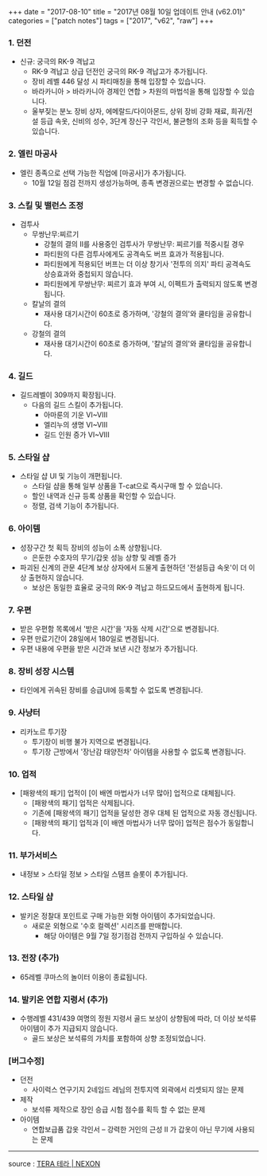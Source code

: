 +++
date = "2017-08-10"
title = "2017년 08월 10일 업데이트 안내 (v62.01)"
categories = ["patch notes"]
tags = ["2017", "v62", "raw"]
+++

### 1. 던전
- 신규: 궁극의 RK-9 격납고
  - RK-9 격납고 상급 던전인 궁극의 RK-9 격납고가 추가됩니다.
  - 장비 레벨 446 달성 시 파티매칭을 통해 입장할 수 있습니다.
  - 바라카니아 > 바라카니아 경제인 연합 > 차원의 마법석을 통해 입장할 수 있습니다.
  - 울부짖는 분노 장비 상자, 에메랄드/다이아몬드, 상위 장비 강화 재료, 희귀/전설 등급 속옷, 신비의 성수, 3단계 장신구 각인서, 불균형의 조화 등을 획득할 수 있습니다.

### 2. 엘린 마공사
- 엘린 종족으로 선택 가능한 직업에 [마공사]가 추가됩니다.
  - 10월 12일 점검 전까지 생성가능하며, 종족 변경권으로는 변경할 수 없습니다.

### 3. 스킬 및 밸런스 조정
- 검투사
  - 무쌍난무:찌르기
    - 강철의 결의 II를 사용중인 검투사가 무쌍난무: 찌르기를 적중시킬 경우
    - 파티원의 다른 검투사에게도 공격속도 버프 효과가 적용됩니다.
    - 파티원에게 적용되던 버프는 더 이상 창기사 '전투의 의지' 파티 공격속도 상승효과와 중첩되지 않습니다.
    - 파티원에게 무쌍난무: 찌르기 효과 부여 시, 이펙트가 출력되지 않도록 변경됩니다.
  - 칼날의 결의
    - 재사용 대기시간이 60초로 증가하며, '강철의 결의'와 쿨타임을 공유합니다.
  - 강철의 결의
    - 재사용 대기시간이 60초로 증가하며, '칼날의 결의'와 쿨타임을 공유합니다.

### 4. 길드
- 길드레벨이 309까지 확장됩니다.
  - 다음의 길드 스킬이 추가됩니다.
    - 아마룬의 기운 VI~VIII
    - 엘리누의 생명 VI~VIII
    - 길드 인원 증가 VI~VIII

### 5. 스타일 샵
- 스타일 샵 UI 및 기능이 개편됩니다.
  - 스타일 샵을 통해 일부 상품을 T-cat으로 즉시구매 할 수 있습니다.
  - 할인 내역과 신규 등록 상품을 확인할 수 있습니다.
  - 정렬, 검색 기능이 추가됩니다.

### 6. 아이템
- 성장구간 첫 획득 장비의 성능이 소폭 상향됩니다.
  - 은둔한 수호자의 무기/갑옷 성능 상향 및 레벨 증가
- 파괴된 신계의 관문 4단계 보상 상자에서 드물게 출현하던 '전설등급 속옷'이 더 이상 출현하지 않습니다.
  - 보상은 동일한 효율로 궁극의 RK-9 격납고 하드모드에서 출현하게 됩니다.

### 7. 우편
- 받은 우편함 목록에서 '받은 시간'을 '자동 삭제 시간'으로 변경됩니다.
- 우편 만료기간이 28일에서 180일로 변경됩니다. 
- 우편 내용에 우편을 받은 시간과 보낸 시간 정보가 추가됩니다.

### 8. 장비 성장 시스템
- 타인에게 귀속된 장비를 승급UI에 등록할 수 없도록 변경됩니다.

### 9. 사냥터
- 리카노르 투기장
  - 투기장이 비행 불가 지역으로 변경됩니다.
  - 투기장 근방에서 '장난감 태양전차' 아이템을 사용할 수 없도록 변경됩니다.

### 10. 업적
- [패왕색의 패기] 업적이 [이 배엔 마법사가 너무 많아] 업적으로 대체됩니다.
  - [패왕색의 패기] 업적은 삭제됩니다.
  - 기존에 [패왕색의 패기] 업적을 달성한 경우 대체 된 업적으로 자동 갱신됩니다.
  - [패왕색의 패기] 업적과 [이 배엔 마법사가 너무 많아] 업적은 점수가 동일합니다.

### 11. 부가서비스
- 내정보 > 스타일 정보 > 스타일 스탬프 슬롯이 추가됩니다.

### 12. 스타일 샵
- 발키온 정찰대 포인트로 구매 가능한 외형 아이템이 추가되었습니다.
  - 새로운 외형으로 '수호 컬렉션' 시리즈를 판매합니다.
    - 해당 아이템은 9월 7일 정기점검 전까지 구입하실 수 있습니다.

### 13. 전장 (추가)
- 65레벨 쿠마스의 놀이터 이용이 종료됩니다. 

### 14. 발키온 연합 지령서 (추가)
- 수행레벨 431/439 여명의 정원 지령서 골드 보상이 상향됨에 따라, 더 이상 보석류 아이템이 추가 지급되지 않습니다.
  - 골드 보상은 보석류의 가치를 포함하여 상향 조정되었습니다.

### [버그수정]
- 던전
  - 사이럭스 연구기지 2네임드 레님의 전투지역 외곽에서 리셋되지 않는 문제
- 제작
  - 보석류 제작으로 장인 승급 시험 점수를 획득 할 수 없는 문제
- 아이템
  - 연합보급품 갑옷 각인서 – 강력한 거인의 근성 II 가 갑옷이 아닌 무기에 사용되는 문제

----

source : [TERA 테라 | NEXON](http://tera.nexon.com/news/update/view.aspx?n4articlesn=291)